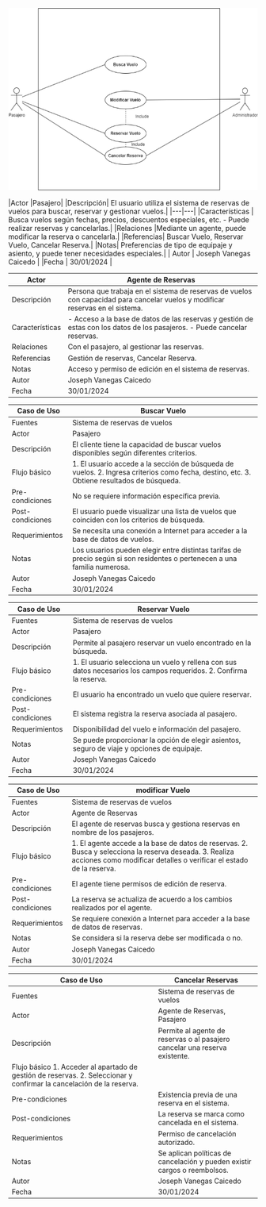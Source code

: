 <img src="Reserva_de_vuelos.drawio.png">





|Actor	|Pasajero|
|Descripción|	El usuario utiliza el sistema de reservas de vuelos para buscar, reservar y gestionar vuelos.|
|---|---|
|Características	| Busca vuelos según fechas, precios, descuentos especiales, etc. - Puede realizar reservas y cancelarlas.|
|Relaciones	|Mediante un agente, puede modificar la reserva o cancelarla.|
|Referencias|	Buscar Vuelo, Reservar Vuelo, Cancelar Reserva.|
|Notas|	Preferencias de tipo de equipaje y asiento, y puede tener necesidades especiales.|
| Autor  | Joseph Vanegas Caicedo |
|Fecha | 30/01/2024 |


|Actor	|Agente de Reservas|
|---|---|
|Descripción|	Persona que trabaja en el sistema de reservas de vuelos con capacidad para cancelar vuelos y modificar reservas en el sistema.|
|Características|	- Acceso a la base de datos de las reservas y gestión de estas con los datos de los pasajeros. - Puede cancelar reservas.|
|Relaciones|	Con el pasajero, al gestionar las reservas.|
|Referencias|	Gestión de reservas, Cancelar Reserva.|
|Notas|	Acceso y permiso de edición en el sistema de reservas.|
| Autor  | Joseph Vanegas Caicedo |
|Fecha | 30/01/2024 |



|Caso de Uso|	Buscar Vuelo
|---|---|
|Fuentes	|Sistema de reservas de vuelos
|Actor	|Pasajero|
|Descripción|	El cliente tiene la capacidad de buscar vuelos disponibles según diferentes criterios.|
|Flujo básico|	1. El usuario accede a la sección de búsqueda de vuelos. 2. Ingresa criterios como fecha, destino, etc. 3. Obtiene resultados de búsqueda.|
|Pre-condiciones|	No se requiere información específica previa.|
|Post-condiciones|	El usuario puede visualizar una lista de vuelos que coinciden con los criterios de búsqueda.|
|Requerimientos|	Se necesita una conexión a Internet para acceder a la base de datos de vuelos.|
|Notas|	Los usuarios pueden elegir entre distintas tarifas de precio según si son residentes o pertenecen a una familia numerosa.|
| Autor  | Joseph Vanegas Caicedo |
|Fecha | 30/01/2024 |


|Caso de Uso|	Reservar Vuelo|
|---|---|
|Fuentes|	Sistema de reservas de vuelos|
|Actor|	Pasajero|
|Descripción|	Permite al pasajero reservar un vuelo encontrado en la búsqueda.|
|Flujo básico|	1. El usuario selecciona un vuelo y rellena con sus datos necesarios los campos requeridos. 2. Confirma la reserva.|
|Pre-condiciones|	El usuario ha encontrado un vuelo que quiere reservar.|
|Post-condiciones|	El sistema registra la reserva asociada al pasajero.|
|Requerimientos|	Disponibilidad del vuelo e información del pasajero.|
|Notas|	Se puede proporcionar la opción de elegir asientos, seguro de viaje y opciones de equipaje.|
| Autor  | Joseph Vanegas Caicedo |
|Fecha | 30/01/2024 |


|Caso de Uso|	modificar Vuelo|
|---|---|
|Fuentes|	Sistema de reservas de vuelos|
|Actor|	Agente de Reservas|
|Descripción	|El agente de reservas busca y gestiona reservas en nombre de los pasajeros.|
|Flujo básico|	1. El agente accede a la base de datos de reservas. 2. Busca y selecciona la reserva deseada. 3. Realiza acciones como modificar detalles o verificar el estado de la reserva.|
|Pre-condiciones|	El agente tiene permisos de edición de reserva.|
|Post-condiciones|	La reserva se actualiza de acuerdo a los cambios realizados por el agente.|
|Requerimientos|	Se requiere conexión a Internet para acceder a la base de datos de reservas.|
|Notas|	Se considera si la reserva debe ser modificada o no.|
| Autor  | Joseph Vanegas Caicedo |
|Fecha | 30/01/2024 |


|Caso de Uso|	Cancelar Reservas|
|---|---|
|Fuentes|	Sistema de reservas de vuelos|
|Actor|	Agente de Reservas, Pasajero|
|Descripción	|Permite al agente de reservas o al pasajero cancelar una reserva existente.
|Flujo básico	1. Acceder al apartado de gestión de reservas. 2. Seleccionar y confirmar la cancelación de la reserva.|
|Pre-condiciones|	Existencia previa de una reserva en el sistema.|
|Post-condiciones|	La reserva se marca como cancelada en el sistema.|
|Requerimientos	|Permiso de cancelación autorizado.|
|Notas|	Se aplican políticas de cancelación y pueden existir cargos o reembolsos.|
|Autor|	Joseph Vanegas Caicedo|
|Fecha|	30/01/2024|